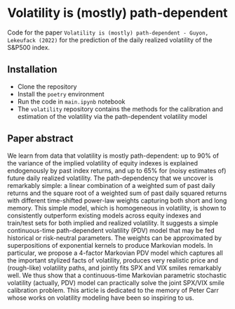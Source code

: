 # Volatility is (mostly) path-dependent

Code for the paper `Volatility is (mostly) path-dependent - Guyon, Lekeufack (2022)` for the prediction of the daily realized volatility of the S&P500 index.

## Installation

- Clone the repository
- Install the `poetry` environment
- Run the code in `main.ipynb` notebook
- The `volatility` repository contains the methods for the calibration and estimation of the volatility via the path-dependent volatility model

## Paper abstract

We learn from data that volatility is mostly path-dependent: up to 90% of the variance of the implied volatility of equity indexes is explained endogenously by past index returns, and up to 65% for (noisy estimates of) future daily realized volatility. The path-dependency that we uncover is remarkably simple: a linear combination of a weighted sum of past daily returns and the square root of a weighted sum of past daily squared returns with different time-shifted power-law weights capturing both short and long memory. This simple model, which is homogeneous in volatility, is shown to consistently outperform existing models across equity indexes and train/test sets for both implied and realized volatility. It suggests a simple continuous-time path-dependent volatility (PDV) model that may be fed historical or risk-neutral parameters. The weights can be approximated by superpositions of exponential kernels to produce Markovian models. In particular, we propose a 4-factor Markovian PDV model which captures all the important stylized facts of volatility, produces very realistic price and (rough-like) volatility paths, and jointly fits SPX and VIX smiles remarkably well. We thus show that a continuous-time Markovian parametric stochastic volatility (actually, PDV) model can practically solve the joint SPX/VIX smile calibration problem. This article is dedicated to the memory of Peter Carr whose works on volatility modeling have been so inspiring to us.
